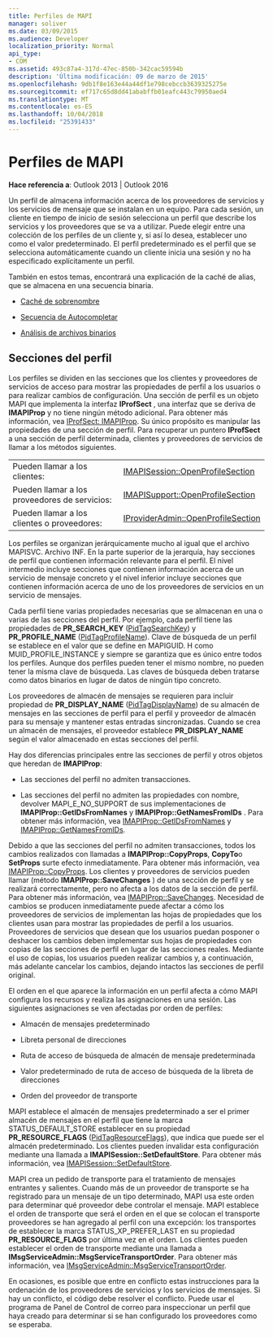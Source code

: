 ```yaml
---
title: Perfiles de MAPI
manager: soliver
ms.date: 03/09/2015
ms.audience: Developer
localization_priority: Normal
api_type:
- COM
ms.assetid: 493c87a4-317d-47ec-850b-342cac59594b
description: 'Última modificación: 09 de marzo de 2015'
ms.openlocfilehash: 9db1f8e163e44a44df1e798cebccb3639325275e
ms.sourcegitcommit: ef717c65d8dd41ababffb01eafc443c79950aed4
ms.translationtype: MT
ms.contentlocale: es-ES
ms.lasthandoff: 10/04/2018
ms.locfileid: "25391433"
---
```

# <a name="mapi-profiles"></a>Perfiles de MAPI

  
  
**Hace referencia a**: Outlook 2013 | Outlook 2016 
  
Un perfil de almacena información acerca de los proveedores de servicios y los servicios de mensaje que se instalan en un equipo. Para cada sesión, un cliente en tiempo de inicio de sesión selecciona un perfil que describe los servicios y los proveedores que se va a utilizar. Puede elegir entre una colección de los perfiles de un cliente y, si así lo desea, establecer uno como el valor predeterminado. El perfil predeterminado es el perfil que se selecciona automáticamente cuando un cliente inicia una sesión y no ha especificado explícitamente un perfil.
  
También en estos temas, encontrará una explicación de la caché de alias, que se almacena en una secuencia binaria.
  
- [Caché de sobrenombre](nickname-cache.md)
    
- [Secuencia de Autocompletar](autocomplete-stream.md)
    
- [Análisis de archivos binarios](https://portalvhds6gyn3khqwmgzd.blob.core.windows.net/files/NK2/NK2WithBinaryExample.pdf)
    
## <a name="profile-sections"></a>Secciones del perfil

Los perfiles se dividen en las secciones que los clientes y proveedores de servicios de acceso para mostrar las propiedades de perfil a los usuarios o para realizar cambios de configuración. Una sección de perfil es un objeto MAPI que implementa la interfaz **IProfSect** , una interfaz que se deriva de **IMAPIProp** y no tiene ningún método adicional. Para obtener más información, vea [IProfSect: IMAPIProp](iprofsectimapiprop.md). Su único propósito es manipular las propiedades de una sección de perfil. Para recuperar un puntero **IProfSect** a una sección de perfil determinada, clientes y proveedores de servicios de llamar a los métodos siguientes. 
  
|||
|:-----|:-----|
|Pueden llamar a los clientes:  <br/> |[IMAPISession::OpenProfileSection](imapisession-openprofilesection.md) <br/> |
|Pueden llamar a los proveedores de servicios:  <br/> |[IMAPISupport::OpenProfileSection](imapisupport-openprofilesection.md) <br/> |
|Pueden llamar a los clientes o proveedores:  <br/> |[IProviderAdmin::OpenProfileSection](iprovideradmin-openprofilesection.md) <br/> |
   
Los perfiles se organizan jerárquicamente mucho al igual que el archivo MAPISVC. Archivo INF. En la parte superior de la jerarquía, hay secciones de perfil que contienen información relevante para el perfil. El nivel intermedio incluye secciones que contienen información acerca de un servicio de mensaje concreto y el nivel inferior incluye secciones que contienen información acerca de uno de los proveedores de servicios en un servicio de mensajes. 
  
Cada perfil tiene varias propiedades necesarias que se almacenan en una o varias de las secciones del perfil. Por ejemplo, cada perfil tiene las propiedades de **PR_SEARCH_KEY** ([PidTagSearchKey](pidtagsearchkey-canonical-property.md)) y **PR_PROFILE_NAME** ([PidTagProfileName](pidtagprofilename-canonical-property.md)). Clave de búsqueda de un perfil se establece en el valor que se define en MAPIGUID. H como MUID_PROFILE_INSTANCE y siempre se garantiza que es único entre todos los perfiles. Aunque dos perfiles pueden tener el mismo nombre, no pueden tener la misma clave de búsqueda. Las claves de búsqueda deben tratarse como datos binarios en lugar de datos de ningún tipo concreto.
  
Los proveedores de almacén de mensajes se requieren para incluir propiedad de **PR_DISPLAY_NAME** ([PidTagDisplayName](pidtagdisplayname-canonical-property.md)) de su almacén de mensajes en las secciones de perfil para el perfil y proveedor de almacén para su mensaje y mantener estas entradas sincronizadas. Cuando se crea un almacén de mensajes, el proveedor establece **PR_DISPLAY_NAME** según el valor almacenado en estas secciones del perfil. 
  
Hay dos diferencias principales entre las secciones de perfil y otros objetos que heredan de **IMAPIProp**: 
  
- Las secciones del perfil no admiten transacciones.
    
- Las secciones del perfil no admiten las propiedades con nombre, devolver MAPI_E_NO_SUPPORT de sus implementaciones de **IMAPIProp::GetIDsFromNames** y **IMAPIProp::GetNamesFromIDs** . Para obtener más información, vea [IMAPIProp::GetIDsFromNames](imapiprop-getidsfromnames.md) y [IMAPIProp::GetNamesFromIDs](imapiprop-getnamesfromids.md).
    
Debido a que las secciones del perfil no admiten transacciones, todos los cambios realizados con llamadas a **IMAPIProp::CopyProps**, **CopyTo**o **SetProps** surte efecto inmediatamente. Para obtener más información, vea [IMAPIProp::CopyProps](imapiprop-copyprops.md). Los clientes y proveedores de servicios pueden llamar (método **IMAPIProp::SaveChanges** ) de una sección de perfil y se realizará correctamente, pero no afecta a los datos de la sección de perfil. Para obtener más información, vea [IMAPIProp::SaveChanges](imapiprop-savechanges.md). Necesidad de cambios se producen inmediatamente puede afectar a cómo los proveedores de servicios de implementan las hojas de propiedades que los clientes usan para mostrar las propiedades de perfil a los usuarios. Proveedores de servicios que desean que los usuarios puedan posponer o deshacer los cambios deben implementar sus hojas de propiedades con copias de las secciones de perfil en lugar de las secciones reales. Mediante el uso de copias, los usuarios pueden realizar cambios y, a continuación, más adelante cancelar los cambios, dejando intactos las secciones de perfil original. 
  
El orden en el que aparece la información en un perfil afecta a cómo MAPI configura los recursos y realiza las asignaciones en una sesión. Las siguientes asignaciones se ven afectadas por orden de perfiles:
  
- Almacén de mensajes predeterminado
    
- Libreta personal de direcciones
    
- Ruta de acceso de búsqueda de almacén de mensaje predeterminada
    
- Valor predeterminado de ruta de acceso de búsqueda de la libreta de direcciones
    
- Orden del proveedor de transporte
    
MAPI establece el almacén de mensajes predeterminado a ser el primer almacén de mensajes en el perfil que tiene la marca STATUS_DEFAULT_STORE establecer en su propiedad **PR_RESOURCE_FLAGS** ([PidTagResourceFlags](pidtagresourceflags-canonical-property.md)), que indica que puede ser el almacén predeterminado. Los clientes pueden invalidar esta configuración mediante una llamada a **IMAPISession::SetDefaultStore**. Para obtener más información, vea [IMAPISession::SetDefaultStore](imapisession-setdefaultstore.md).
  
MAPI crea un pedido de transporte para el tratamiento de mensajes entrantes y salientes. Cuando más de un proveedor de transporte se ha registrado para un mensaje de un tipo determinado, MAPI usa este orden para determinar qué proveedor debe controlar el mensaje. MAPI establece el orden de transporte que será el orden en el que se colocan el transporte proveedores se han agregado al perfil con una excepción: los transportes de establecer la marca STATUS_XP_PREFER_LAST en su propiedad **PR_RESOURCE_FLAGS** por última vez en el orden. Los clientes pueden establecer el orden de transporte mediante una llamada a **IMsgServiceAdmin::MsgServiceTransportOrder**. Para obtener más información, vea [IMsgServiceAdmin::MsgServiceTransportOrder](imsgserviceadmin-msgservicetransportorder.md).
  
En ocasiones, es posible que entre en conflicto estas instrucciones para la ordenación de los proveedores de servicios y los servicios de mensajes. Si hay un conflicto, el código debe resolver el conflicto. Puede usar el programa de Panel de Control de correo para inspeccionar un perfil que haya creado para determinar si se han configurado los proveedores como se esperaba.
  

